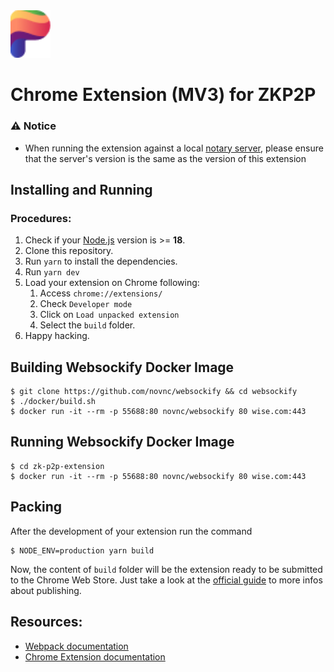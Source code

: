 <img src="src/assets/img/icon-48.png" width="64"/>

# Chrome Extension (MV3) for ZKP2P

### ⚠️ Notice
- When running the extension against a local [notary server](https://github.com/tlsnotary/tlsn/releases), please ensure that the server's version is the same as the version of this extension

## Installing and Running

### Procedures:

1. Check if your [Node.js](https://nodejs.org/) version is >= **18**.
2. Clone this repository.
3. Run `yarn` to install the dependencies.
4. Run `yarn dev`
5. Load your extension on Chrome following:
   1. Access `chrome://extensions/`
   2. Check `Developer mode`
   3. Click on `Load unpacked extension`
   4. Select the `build` folder.
6. Happy hacking.

## Building Websockify Docker Image
```
$ git clone https://github.com/novnc/websockify && cd websockify
$ ./docker/build.sh
$ docker run -it --rm -p 55688:80 novnc/websockify 80 wise.com:443
```

## Running Websockify Docker Image
```
$ cd zk-p2p-extension
$ docker run -it --rm -p 55688:80 novnc/websockify 80 wise.com:443
```

## Packing

After the development of your extension run the command

```
$ NODE_ENV=production yarn build
```

Now, the content of `build` folder will be the extension ready to be submitted to the Chrome Web Store. Just take a look at the [official guide](https://developer.chrome.com/webstore/publish) to more infos about publishing.

## Resources:

- [Webpack documentation](https://webpack.js.org/concepts/)
- [Chrome Extension documentation](https://developer.chrome.com/extensions/getstarted)
